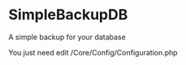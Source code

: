 # SimpleBackupDB

A simple backup for your database

You just need edit /Core/Config/Configuration.php